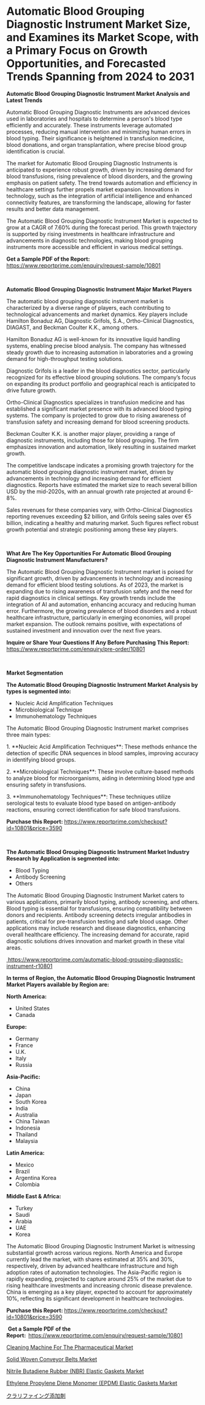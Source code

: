 <p><h1>Automatic Blood Grouping Diagnostic Instrument Market Size, and Examines its Market Scope, with a Primary Focus on Growth Opportunities, and Forecasted Trends Spanning from 2024 to 2031</h1></p><p><strong>Automatic Blood Grouping Diagnostic Instrument Market Analysis and Latest Trends</strong></p>
<p><p>Automatic Blood Grouping Diagnostic Instruments are advanced devices used in laboratories and hospitals to determine a person's blood type efficiently and accurately. These instruments leverage automated processes, reducing manual intervention and minimizing human errors in blood typing. Their significance is heightened in transfusion medicine, blood donations, and organ transplantation, where precise blood group identification is crucial.</p><p>The market for Automatic Blood Grouping Diagnostic Instruments is anticipated to experience robust growth, driven by increasing demand for blood transfusions, rising prevalence of blood disorders, and the growing emphasis on patient safety. The trend towards automation and efficiency in healthcare settings further propels market expansion. Innovations in technology, such as the integration of artificial intelligence and enhanced connectivity features, are transforming the landscape, allowing for faster results and better data management.</p><p>The Automatic Blood Grouping Diagnostic Instrument Market is expected to grow at a CAGR of 7.60% during the forecast period. This growth trajectory is supported by rising investments in healthcare infrastructure and advancements in diagnostic technologies, making blood grouping instruments more accessible and efficient in various medical settings.</p></p>
<p><strong>Get a Sample PDF of the Report:&nbsp;</strong> <a href="https://www.reportprime.com/enquiry/request-sample/10801">https://www.reportprime.com/enquiry/request-sample/10801</a></p>
<p>&nbsp;</p>
<p><strong>Automatic Blood Grouping Diagnostic Instrument Major Market Players</strong></p>
<p><p>The automatic blood grouping diagnostic instrument market is characterized by a diverse range of players, each contributing to technological advancements and market dynamics. Key players include Hamilton Bonaduz AG, Diagnostic Grifols, S.A., Ortho-Clinical Diagnostics, DIAGAST, and Beckman Coulter K.K., among others. </p><p>Hamilton Bonaduz AG is well-known for its innovative liquid handling systems, enabling precise blood analysis. The company has witnessed steady growth due to increasing automation in laboratories and a growing demand for high-throughput testing solutions. </p><p>Diagnostic Grifols is a leader in the blood diagnostics sector, particularly recognized for its effective blood grouping solutions. The company’s focus on expanding its product portfolio and geographical reach is anticipated to drive future growth. </p><p>Ortho-Clinical Diagnostics specializes in transfusion medicine and has established a significant market presence with its advanced blood typing systems. The company is projected to grow due to rising awareness of transfusion safety and increasing demand for blood screening products.</p><p>Beckman Coulter K.K. is another major player, providing a range of diagnostic instruments, including those for blood grouping. The firm emphasizes innovation and automation, likely resulting in sustained market growth.</p><p>The competitive landscape indicates a promising growth trajectory for the automatic blood grouping diagnostic instrument market, driven by advancements in technology and increasing demand for efficient diagnostics. Reports have estimated the market size to reach several billion USD by the mid-2020s, with an annual growth rate projected at around 6-8%. </p><p>Sales revenues for these companies vary, with Ortho-Clinical Diagnostics reporting revenues exceeding $2 billion, and Grifols seeing sales over €5 billion, indicating a healthy and maturing market. Such figures reflect robust growth potential and strategic positioning among these key players.</p></p>
<p>&nbsp;</p>
<p><strong>What Are The Key Opportunities For Automatic Blood Grouping Diagnostic Instrument Manufacturers?</strong></p>
<p><p>The Automatic Blood Grouping Diagnostic Instrument market is poised for significant growth, driven by advancements in technology and increasing demand for efficient blood testing solutions. As of 2023, the market is expanding due to rising awareness of transfusion safety and the need for rapid diagnostics in clinical settings. Key growth trends include the integration of AI and automation, enhancing accuracy and reducing human error. Furthermore, the growing prevalence of blood disorders and a robust healthcare infrastructure, particularly in emerging economies, will propel market expansion. The outlook remains positive, with expectations of sustained investment and innovation over the next five years.</p></p>
<p><strong>Inquire or Share Your Questions If Any Before Purchasing This Report:</strong> <a href="https://www.reportprime.com/enquiry/pre-order/10801">https://www.reportprime.com/enquiry/pre-order/10801</a></p>
<p>&nbsp;</p>
<p><strong>Market Segmentation</strong></p>
<p><strong>The Automatic Blood Grouping Diagnostic Instrument Market Analysis by types is segmented into:</strong></p>
<p><ul><li>Nucleic Acid Amplification Techniques</li><li>Microbiological Technique</li><li>Immunohematology Techniques</li></ul></p>
<p><p>The Automatic Blood Grouping Diagnostic Instrument market comprises three main types: </p><p>1. **Nucleic Acid Amplification Techniques**: These methods enhance the detection of specific DNA sequences in blood samples, improving accuracy in identifying blood groups.</p><p>2. **Microbiological Techniques**: These involve culture-based methods to analyze blood for microorganisms, aiding in determining blood type and ensuring safety in transfusions.</p><p>3. **Immunohematology Techniques**: These techniques utilize serological tests to evaluate blood type based on antigen-antibody reactions, ensuring correct identification for safe blood transfusions.</p></p>
<p><strong>Purchase this Report:&nbsp;</strong><a href="https://www.reportprime.com/checkout?id=10801&price=3590">https://www.reportprime.com/checkout?id=10801&price=3590</a></p>
<p>&nbsp;</p>
<p><strong>The Automatic Blood Grouping Diagnostic Instrument Market Industry Research by Application is segmented into:</strong></p>
<p><ul><li>Blood Typing</li><li>Antibody Screening</li><li>Others</li></ul></p>
<p><p>The Automatic Blood Grouping Diagnostic Instrument Market caters to various applications, primarily blood typing, antibody screening, and others. Blood typing is essential for transfusions, ensuring compatibility between donors and recipients. Antibody screening detects irregular antibodies in patients, critical for pre-transfusion testing and safe blood usage. Other applications may include research and disease diagnostics, enhancing overall healthcare efficiency. The increasing demand for accurate, rapid diagnostic solutions drives innovation and market growth in these vital areas.</p></p>
<p><a href="https://www.reportprime.com/automatic-blood-grouping-diagnostic-instrument-r10801">&nbsp;https://www.reportprime.com/automatic-blood-grouping-diagnostic-instrument-r10801</a></p>
<p><strong>In terms of Region, the Automatic Blood Grouping Diagnostic Instrument Market Players available by Region are:</strong></p>
<p>
    <p> <strong> North America: </strong>
        <ul>
            <li>United States</li>
            <li>Canada</li>
        </ul>
        </p> 
    <p> <strong> Europe: </strong>
        <ul>
            <li>Germany</li>
            <li>France</li>
            <li>U.K.</li>
            <li>Italy</li>
            <li>Russia</li>
        </ul>
        </p> 
    <p> <strong> Asia-Pacific: </strong>
        <ul>
            <li>China</li>
            <li>Japan</li>
            <li>South Korea</li>
            <li>India</li>
            <li>Australia</li>
            <li>China Taiwan</li>
            <li>Indonesia</li>
            <li>Thailand</li>
            <li>Malaysia</li>
        </ul>
        </p> 
    <p> <strong> Latin America: </strong>
        <ul>
            <li>Mexico</li>
            <li>Brazil</li>
            <li>Argentina Korea</li>
            <li>Colombia</li>
        </ul>
        </p> 
    <p> <strong> Middle East & Africa: </strong>
        <ul>
            <li>Turkey</li>
            <li>Saudi</li>
            <li>Arabia</li>
            <li>UAE</li>
            <li>Korea</li>
        </ul>
    </p>
    </p>
<p><p>The Automatic Blood Grouping Diagnostic Instrument Market is witnessing substantial growth across various regions. North America and Europe currently lead the market, with shares estimated at 35% and 30%, respectively, driven by advanced healthcare infrastructure and high adoption rates of automation technologies. The Asia-Pacific region is rapidly expanding, projected to capture around 25% of the market due to rising healthcare investments and increasing chronic disease prevalence. China is emerging as a key player, expected to account for approximately 10%, reflecting its significant development in healthcare technologies.</p></p>
<p><strong>Purchase this Report: </strong><a href="https://www.reportprime.com/checkout?id=10801&price=3590">https://www.reportprime.com/checkout?id=10801&price=3590</a></p>
<p>&nbsp;<strong>Get a Sample PDF of the Report:&nbsp;&nbsp;</strong><a href="https://www.reportprime.com/enquiry/request-sample/10801">https://www.reportprime.com/enquiry/request-sample/10801</a></p>
<p><strong></strong></p>
<p><p><a href="https://github.com/napierswinnyfg/Market-Research-Report-List-1/blob/main/cleaning-machine-for-the-pharmaceutical-market.md">Cleaning Machine For The Pharmaceutical Market</a></p><p><a href="https://www.linkedin.com/pulse/how-solid-woven-conveyor-belts-market-changing-from-2024-k2y1e?trackingId=pbNtfhAfTKSatW3DZgNZgg%3D%3D">Solid Woven Conveyor Belts Market</a></p><p><a href="https://medium.com/@deborahwillis76/the-global-nitrile-butadiene-rubber-nbr-elastic-gaskets-market-is-projected-to-experience-an-681a13dec2ee">Nitrile Butadiene Rubber (NBR) Elastic Gaskets Market</a></p><p><a href="https://medium.com/@deborahwillis76/the-ethylene-propylene-diene-monomer-epdm-elastic-gaskets-market-has-grown-significantly-as-a-4a6e2af1a583">Ethylene Propylene Diene Monomer (EPDM) Elastic Gaskets Market</a></p><p><a href="https://medium.com/@vvjajdat22/clarifying-additive-market-%E3%81%AF-%E3%82%B3%E3%82%B9%E3%83%88%E7%AE%A1%E7%90%86%E3%81%A8%E5%8A%B9%E7%8E%87%E5%90%91%E4%B8%8A%E3%82%92%E5%84%AA%E5%85%88%E3%81%97%E3%81%BE%E3%81%99-%E3%81%95%E3%82%89%E3%81%AB-%E5%A0%B1%E5%91%8A%E6%9B%B8%E3%81%AF%E5%B8%82%E5%A0%B4%E3%81%AE%E9%9C%80%E8%A6%81%E9%9D%A2%E3%81%A8%E4%BE%9B%E7%B5%A6%E9%9D%A2%E3%81%AE%E4%B8%A1%E6%96%B9%E3%82%92%E3%82%AB%E3%83%90%E3%83%BC%E3%81%97%E3%81%A6%E3%81%84%E3%81%BE%E3%81%99-clarifying-additive-71dbf501ea4d?postPublishedType=initial">クラリファイング添加剤</a></p></p>